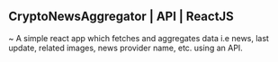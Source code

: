 ## CryptoNewsAggregator | API | ReactJS
~ A simple react app which fetches and aggregates data i.e news, last update, related images, news provider name, etc. using an API.
